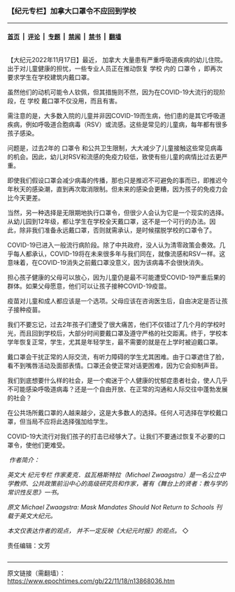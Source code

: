 ### 【纪元专栏】加拿大口罩令不应回到学校

---

#### [首页](../../../..?n13868036) &nbsp;|&nbsp; [评论](../../../../../epoch-comment?n13868036) &nbsp;|&nbsp; [专题](../../../../../epoch-special?n13868036) &nbsp;|&nbsp; [禁闻](../../../../../epoch-news?n13868036) &nbsp;|&nbsp; [禁书](../../../../../books?n13868036) &nbsp;|&nbsp; [翻墙](https://github.com/gfw-breaker/nogfw/blob/master/README.md?n13868036)


<div class="column" id="artbody" itemprop="articleBody">
 <!-- article content begin -->
 <p>
  【大纪元2022年11月17日】最近，
  <ok href="https://www.epochtimes.com/gb/tag/%E5%8A%A0%E6%8B%BF%E5%A4%A7.html">
   加拿大
  </ok>
  大量患有严重呼吸道疾病的幼儿住院。出于对儿童健康的担忧，一些专业人员正在推动恢复
  <ok href="https://www.epochtimes.com/gb/tag/%E5%AD%A6%E6%A0%A1.html">
   学校
  </ok>
  内的
  <ok href="https://www.epochtimes.com/gb/tag/%E5%8F%A3%E7%BD%A9%E4%BB%A4.html">
   口罩令
  </ok>
  ，即再次要求学生在学校建筑内戴口罩。
 </p>
 <p>
  虽然他们的动机可能令人钦佩，但其措施则不然，因为在COVID-19大流行的现阶段，在
  <ok href="https://www.epochtimes.com/gb/tag/%E5%AD%A6%E6%A0%A1.html">
   学校
  </ok>
  戴口罩不仅没用，而且有害。
 </p>
 <p>
  需注意的是，大多数入院的儿童并非因COVID-19而生病，他们患的是其它呼吸道疾病，例如呼吸道合胞病毒（RSV）或流感。这些是常见的儿童病，每年都有很多孩子感染。
 </p>
 <p>
  问题是，过去2年的
  <ok href="https://www.epochtimes.com/gb/tag/%E5%8F%A3%E7%BD%A9%E4%BB%A4.html">
   口罩令
  </ok>
  和公共卫生限制，大大减少了儿童接触这些常见病毒的机会。因此，幼儿对RSV和流感的免疫力较低，致使有些儿童的病情比过去更严重。
 </p>
 <p>
  即使我们假设口罩会减少病毒的传播，那也只是推迟不可避免的事而已，即推迟今年秋天的感染潮，直到再次取消限制。但未来的感染会更糟，因为孩子的免疫力会比今天更差。
 </p>
 <p>
  当然，另一种选择是无限期地执行口罩令，但很少人会认为它是一个现实的选择。从幼儿园到12年级，都让学生在学校全天戴口罩，这不是一个可行的办法。因此，除非我们准备永远戴口罩，否则就需承认，是时候摆脱学校的口罩令了。
 </p>
 <p>
  COVID-19已进入一般流行病阶段。除了中共政府，没人认为清零政策会奏效。几乎每人都承认，COVID-19将在未来很多年与我们同在，就像流感和RSV一样。这意味着，在COVID-19消失之前戴口罩没意义，因为该病毒不会很快消失。
 </p>
 <p>
  担心孩子健康的父母可以放心，因为儿童仍是最不可能遭受COVID-19严重后果的群体。如果父母愿意，他们可以让孩子接种COVID-19疫苗。
 </p>
 <p>
  疫苗对儿童和成人都应该是一个选项。父母应该在咨询医生后，自由决定是否让孩子接种疫苗。
 </p>
 <p>
  我们不要忘记，过去2年孩子们遭受了很大痛苦，他们不仅错过了几个月的学校时光，而且回到学校后，大部分时间要戴口罩及遵守严格的社交距离。终于，学校本学年恢复正常，学生，尤其是年轻学生，最不需要的就是在上学时被迫戴口罩。
 </p>
 <p>
  戴口罩会干扰正常的人际交流，有听力障碍的学生尤其困难。由于口罩遮住了脸，看不到嘴唇活动及面部表情。口罩还会使正常对话更困难，因为它会抑制声音。
 </p>
 <p>
  我们到底想要什么样的社会，是一个痴迷于个人健康的忧郁症患者社会，使人几乎不可能感染呼吸道病毒？还是一个自由开放、在正常的沟通和人际交往中蓬勃发展的社会？
 </p>
 <p>
  在公共场所戴口罩的人越来越少，这是大多数人的选择。任何人可选择在学校戴口罩，但当局不应将此选择强加给学生。
 </p>
 <p>
  COVID-19大流行对我们孩子的打击已经够大了。让我们不要通过恢复不必要的口罩令，使他们更难受。
 </p>
 <p>
  <em>
   <ok href="https://i.epochtimes.com/assets/uploads/2022/11/id13868045-Zwaagstraeadshot2.jpg">
    <img alt="" class="wp-image-13868045 alignleft" src="https://i.epochtimes.com/assets/uploads/2022/11/id13868045-Zwaagstraeadshot2.jpg"/>
   </ok>
   作者简介：
  </em>
 </p>
 <p>
  <em>
   英文大
   <ok href="https://www.epochtimes.com/gb/tag/%E7%BA%AA%E5%85%83%E4%B8%93%E6%A0%8F.html">
    纪元专栏
   </ok>
   作家麦克．兹瓦格斯特拉（Michael Zwaagstra）是一名公立中学教师、公共政策前沿中心的高级研究员和作家，著有《舞台上的贤者：教与学的常识性反思》一书。
  </em>
 </p>
 <p>
  <em>
   原文
   <ok href="https://www.theepochtimes.com/michael-zwaagstra-mask-mandates-should-not-return-to-schools_4855094.html">
    Michael Zwaagstra: Mask Mandates Should Not Return to Schools
   </ok>
   刊载于英文大纪元。
  </em>
 </p>
 <p>
  <em>
   本文仅表达作者的观点， 并不一定反映《大纪元时报》的观点。
  </em>
  ◇
 </p>
 <p>
  责任编辑：文芳
 </p>
 <!-- article content end -->
</div>


---

原文链接（需翻墙）：https://www.epochtimes.com/gb/22/11/18/n13868036.htm